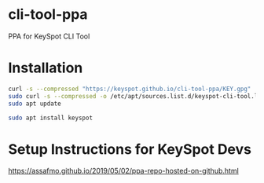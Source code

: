 # cli-tool-ppa
PPA for KeySpot CLI Tool

# Installation
```bash
curl -s --compressed "https://keyspot.github.io/cli-tool-ppa/KEY.gpg" | sudo apt-key add -
sudo curl -s --compressed -o /etc/apt/sources.list.d/keyspot-cli-tool.list "https://keyspot.github.io/cli-tool-ppa/keyspot-cli-tool.list"
sudo apt update

sudo apt install keyspot
```

# Setup Instructions for KeySpot Devs
https://assafmo.github.io/2019/05/02/ppa-repo-hosted-on-github.html